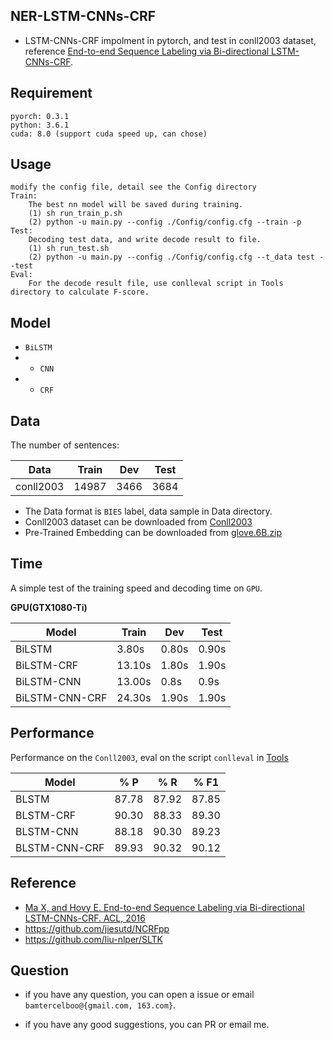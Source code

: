 
## NER-LSTM-CNNs-CRF  ##
- LSTM-CNNs-CRF impolment in pytorch, and test in conll2003 dataset, reference [End-to-end Sequence Labeling via Bi-directional LSTM-CNNs-CRF](http://www.aclweb.org/anthology/P/P16/P16-1101.pdf).

## Requirement ##

	pyorch: 0.3.1
	python: 3.6.1
	cuda: 8.0 (support cuda speed up, can chose)

## Usage ##
	modify the config file, detail see the Config directory
	Train:
		The best nn model will be saved during training.
		(1) sh run_train_p.sh
		(2) python -u main.py --config ./Config/config.cfg --train -p 
	Test:
		Decoding test data, and write decode result to file.
		(1) sh run_test.sh
		(2) python -u main.py --config ./Config/config.cfg --t_data test --test 
	Eval:
		For the decode result file, use conlleval script in Tools directory to calculate F-score.

## Model ##

- `BiLSTM`  
-  + `CNN`
-  + `CRF`

## Data ##

The number of sentences:  

| Data | Train | Dev | Test |  
| ------------ | ------------ | ------------ | ------------ |  
| conll2003 | 14987 | 3466 | 3684 |


- The Data format is `BIES` label, data sample in Data directory.
- Conll2003 dataset can be downloaded from [Conll2003](https://www.clips.uantwerpen.be/conll2003/ner/)
- Pre-Trained Embedding can be downloaded from [glove.6B.zip](nlp.stanford.edu/data/glove.6B.zip)

## Time ##

A simple test of the training speed and decoding time on  `GPU`.  

**GPU(GTX1080-Ti)**  

| Model | Train | Dev | Test |   
| ------------ | ------------ | ------------ | ------------ |  
| BiLSTM | 3.80s | 0.80s | 0.90s |    
| BiLSTM-CRF | 13.10s | 1.80s | 1.90s |  
| BiLSTM-CNN | 13.00s | 0.8s | 0.9s |  
| BiLSTM-CNN-CRF | 24.30s | 1.90s | 1.90s |  


## Performance ##

Performance on the `Conll2003`,  eval on the script `conlleval` in [Tools](https://github.com/bamtercelboo/pytorch_NER_PosTag_BiLSTM_CRF/tree/master/Tools)

| Model | % P | % R | % F1 |  
| ------------ | ------------ | ------------ | ------------ |  
| BLSTM | 87.78 | 87.92 | 87.85 |  
| BLSTM-CRF | 90.30 | 88.33 | 89.30 |  
| BLSTM-CNN | 88.18 | 90.30 | 89.23 |  
| BLSTM-CNN-CRF | 89.93 | 90.32 | 90.12 |  


## Reference ##
- [Ma X, and Hovy E. End-to-end Sequence Labeling via Bi-directional LSTM-CNNs-CRF. ACL, 2016](http://www.aclweb.org/anthology/P/P16/P16-1101.pdf)  
- https://github.com/jiesutd/NCRFpp  
- https://github.com/liu-nlper/SLTK  


## Question ##

- if you have any question, you can open a issue or email `bamtercelboo@{gmail.com, 163.com}`.

- if you have any good suggestions, you can PR or email me.
